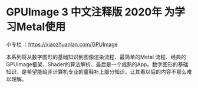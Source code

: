 # GPUImage 3 中文注释版 2020年 为学习Metal使用 #




小专栏 ：https://xiaozhuanlan.com/GPUImage

本系列将从数字图形的基础知识到图像渲染流程、最简单的Metal 流程、经典的GPUImage框架、Shader的算法解析、最后是一个成熟的App。数字图形的基础知识，是希望能给非计算机专业的童鞋补上部分知识，让其看以后的内容不那么难以理解。
